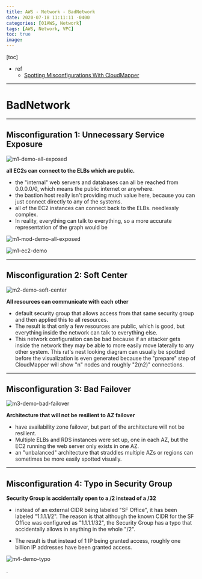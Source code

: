 ```yaml
---
title: AWS - Network - BadNetwork
date: 2020-07-18 11:11:11 -0400
categories: [01AWS, Network]
tags: [AWS, Network, VPC]
toc: true
image:
---
```


[toc]

- ref
  - [Spotting Misconfigurations With CloudMapper](https://duo.com/blog/spotting-misconfigurations-with-cloudmapper)

---

# BadNetwork


---


## Misconfiguration 1: Unnecessary Service Exposure

![m1-demo-all-exposed](https://i.imgur.com/nG6RPDH.png)

**all EC2s can connect to the ELBs which are public.**
- the "internal" web servers and databases can all be reached from 0.0.0.0/0, which means the public internet or anywhere.
- the bastion host really isn't providing much value here, because you can just connect directly to any of the systems.
- all of the EC2 instances can connect back to the ELBs. needlessly complex.
- In reality, everything can talk to everything, so a more accurate representation of the graph would be

![m1-mod-demo-all-exposed](https://i.imgur.com/HeqH8f7.png)

![m1-ec2-demo](https://i.imgur.com/G5gymM4.png)

---

## Misconfiguration 2: Soft Center

![m2-demo-soft-center](https://i.imgur.com/crDO901.png)

**All resources can communicate with each other**
- default security group that allows access from that same security group and then applied this to all resources.
- The result is that only a few resources are public, which is good, but everything inside the network can talk to everything else.
- This network configuration can be bad because if an attacker gets inside the network they may be able to more easily move laterally to any other system. This rat's nest looking diagram can usually be spotted before the visualization is even generated because the "prepare" step of CloudMapper will show "n" nodes and roughly "2(n2)" connections.


---

## Misconfiguration 3: Bad Failover

![m3-demo-bad-failover](https://i.imgur.com/Apk6wdr.png)

**Architecture that will not be resilient to AZ failover**
- have availability zone failover, but part of the architecture will not be resilient.
- Multiple ELBs and RDS instances were set up, one in each AZ, but the EC2 running the web server only exists in one AZ.
- an "unbalanced" architecture that straddles multiple AZs or regions can sometimes be more easily spotted visually.

---

## Misconfiguration 4: Typo in Security Group

**Security Group is accidentally open to a /2 instead of a /32**
- instead of an external CIDR being labeled "SF Office", it has been labeled "1.1.1.1/2". The reason is that although the known CIDR for the SF Office was configured as "1.1.1.1/32", the Security Group has a typo that accidentally allows in anything in the whole "/2".

- The result is that instead of 1 IP being granted access, roughly one billion IP addresses have been granted access.


![m4-demo-typo](https://i.imgur.com/9187m0q.png)








.

